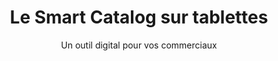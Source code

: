 ---
slug: x-presentation
title: Le Smart Catalog sur tablettes
category: smartcatalog
subcategory: alternative
sort: 1
subtitle: Un outil digital pour vos commerciaux
description: L'outil Smart Catalog peut également être embarqué sur les tablettes de vos commerciaux en déplacement client ou lors de salons.
alt-button: Découvrez ici
alt-button-link: /fr/products/smart-catalog-commerciaux
alternative: yes
---